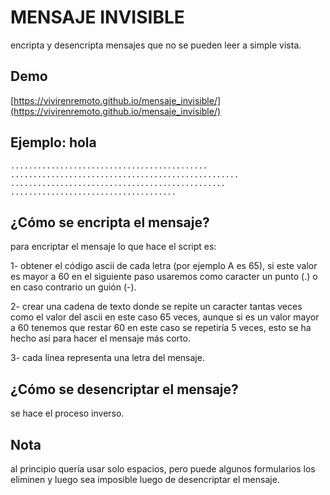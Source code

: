 # MENSAJE INVISIBLE

encripta y desencripta mensajes que no se pueden leer a simple vista.

## Demo

[https://vivirenremoto.github.io/mensaje_invisible/](https://vivirenremoto.github.io/mensaje_invisible/)


## Ejemplo: hola

```
............................................
...................................................
................................................
.....................................
```

## ¿Cómo se encripta el mensaje?

para encriptar  el mensaje lo que hace el script es:

1- obtener el código ascii de cada letra (por ejemplo A es 65), si este valor es mayor a 60 en el siguiente paso usaremos como caracter un punto (.) o en caso contrario un guión (-).

2- crear una cadena de texto donde se repite un caracter tantas veces como el valor del ascii en este caso 65 veces, aunque si es un valor mayor a 60 tenemos que restar 60 en este caso se repetiría 5 veces, esto se ha hecho así para hacer el mensaje más corto.

3- cada línea representa una letra del mensaje.

## ¿Cómo se desencriptar el mensaje?

se hace el proceso inverso.

## Nota

al principio quería usar solo espacios, pero puede algunos formularios los eliminen y luego sea imposible luego de desencriptar el mensaje.
